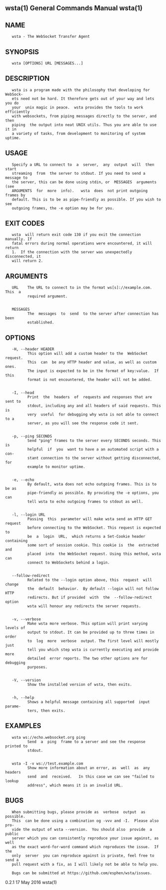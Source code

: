 ## wsta(1)                     General Commands Manual                    wsta(1)



## NAME
       wsta - The WebSocket Transfer Agent

## SYNOPSIS
       wsta [OPTIONS] URL [MESSAGES...]


## DESCRIPTION
       wsta is a program made with the philosophy that developing for WebSock-
       ets need not be hard. It therefore gets out of your way and lets you do
       your  unix magic in peace.  wsta provides the tools to work efficiently
       with websockets, from piping messages directly to the server, and  then
       piping  the output into neat UNIX utils. Thus you are able to use it in
       a variety of tasks, from development to monitoring of system uptime.


## USAGE
       Specify a URL to connect to  a  server,  any  output  will  then  start
       streaming  from  the server to stdout. If you need to send a message to
       the server, this can be done using stdin, or  MESSAGES  arguments  (see
       ARGUMENTS  for  more  info).   wsta  does  not print outgoing frames by
       default. This is to be as pipe-friendly as possible. If you wish to see
       outgoing frames, the -e option may be for you.


## EXIT CODES
       wsta  will return exit code 130 if you exit the connection manually. If
       fatal errors during normal operations were encountered, it will  return
       1.  If the connection with the server was unexpectedly disconnected, it
       will return 2.


## ARGUMENTS
       URL    The URL to connect to in the format ws[s]://example.com. This  a
              required argument.


       MESSAGES
              The  messages  to  send  to the server after connection has been
              established.


## OPTIONS
       -H, --header HEADER
              This option will add a custom header to the  WebSocket  request.
              This  can  be any HTTP header and value, as well as custom ones.
              The input is expected to be in the format of key:value.  If this
              format is not encountered, the header will not be added.


       -I, --head
              Print  the  headers  of  requests and responses that are sent to
              stdout, including any and all headers of said requests. This  is
              very  useful  for debugging why wsta is not able to connect to a
              server, as you will see the response code it sent.


       -p, --ping SECONDS
              Send "ping" frames to the server every SECONDS seconds. This  is
              helpful  if  you  want to have a an automated script with a con-
              stant connection to the server without getting disconnected, for
              example to monitor uptime.


       -e, --echo
              By default, wsta does not echo outgoing frames. This is to be as
              pipe-friendly as possible. By providing the -e options, you  can
              tell wsta to echo outgoing frames to stdout as well.


       -l, --login URL
              Passing  this  parameter will make wsta send an HTTP GET request
              before connecting to the WebSocket. This request is expected  to
              be  a  login  URL,  which returns a Set-Cookie header containing
              some sort of session cookie. This cookie is  the  extracted  and
              placed  into  the WebSocket request. Using this method, wsta can
              connect to WebSockets behind a login.


       --follow-redirect
              Related to the --login option above, this  request  will  change
              the  default  behavior.  By default --login will not follow HTTP
              redirects. But if provided  with  the  --follow-redirect  option
              wsta will honour any redirects the server requests.


       -v, --verbose
              Make wsta more verbose. This option will print varying levels of
              output to stdout. It can be provided up to three times in  order
              to  log  more  verbose  output. The first level will mostly just
              tell you which step wsta is currently executing and provide more
              detailed  error reports. The two other options are for debugging
              purposes.


       -V, --version
              Show the installed version of wsta, then exits.


       -h, --help
              Shows a helpful message containing all supported  input  parame-
              ters, then exits.


## EXAMPLES
       wsta ws://echo.websocket.org ping
              Send  a  ping  frame to a server and see the response printed to
              stdout.


       wsta -I -v ws://test.example.com
              Show more information about an error, as  well  as  any  headers
              send  and  received.   In this case we can see "failed to lookup
              address", which means it is an invalid URL.



## BUGS
       When submitting bugs, please provide as  verbose  output  as  possible.
       This  can be done using a combination og -vvv and -I.  Please also pro-
       vide the output of wsta --version.  You should also  provide  a  public
       server which you can consistently reproduce your issue against, as well
       as the exact word-for-word command which reproduces the issue.  If  the
       only  server  you can reproduce against is private, feel free to send a
       pull request with a fix, as I will likely not be able to help you.

       Bugs can be submitted at https://github.com/esphen/wsta/issues.




0.2.1                             17 May 2016                          wsta(1)
